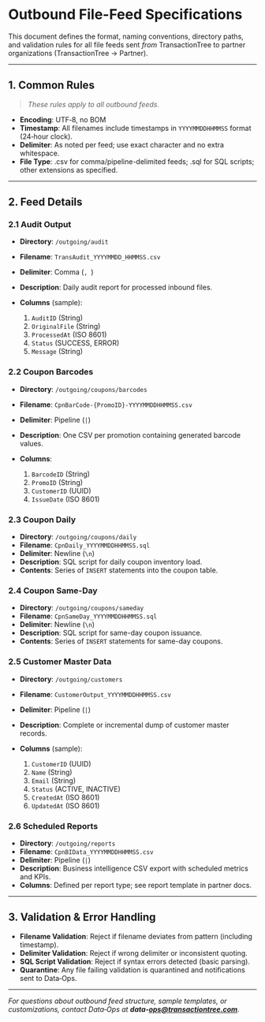 # Outbound File-Feed Specifications

This document defines the format, naming conventions, directory paths, and validation rules for all file feeds sent *from* TransactionTree to partner organizations (TransactionTree → Partner).

---

## 1. Common Rules

> *These rules apply to all outbound feeds.*

* **Encoding**: UTF‑8, no BOM
* **Timestamp**: All filenames include timestamps in `YYYYMMDDHHMMSS` format (24‑hour clock).
* **Delimiter**: As noted per feed; use exact character and no extra whitespace.
* **File Type**: .csv for comma/pipeline-delimited feeds; .sql for SQL scripts; other extensions as specified.

---

## 2. Feed Details

### 2.1 Audit Output

* **Directory**: `/outgoing/audit`
* **Filename**: `TransAudit_YYYYMMDD_HHMMSS.csv`
* **Delimiter**: Comma (`, `)
* **Description**: Daily audit report for processed inbound files.
* **Columns** (sample):

  1. `AuditID` (String)
  2. `OriginalFile` (String)
  3. `ProcessedAt` (ISO 8601)
  4. `Status` (SUCCESS, ERROR)
  5. `Message` (String)

### 2.2 Coupon Barcodes

* **Directory**: `/outgoing/coupons/barcodes`
* **Filename**: `CpnBarCode-{PromoID}-YYYYMMDDHHMMSS.csv`
* **Delimiter**: Pipeline (`|`)
* **Description**: One CSV per promotion containing generated barcode values.
* **Columns**:

  1. `BarcodeID` (String)
  2. `PromoID` (String)
  3. `CustomerID` (UUID)
  4. `IssueDate` (ISO 8601)

### 2.3 Coupon Daily

* **Directory**: `/outgoing/coupons/daily`
* **Filename**: `CpnDaily_YYYYMMDDHHMMSS.sql`
* **Delimiter**: Newline (`\n`)
* **Description**: SQL script for daily coupon inventory load.
* **Contents**: Series of `INSERT` statements into the coupon table.

### 2.4 Coupon Same-Day

* **Directory**: `/outgoing/coupons/sameday`
* **Filename**: `CpnSameDay_YYYYMMDDHHMMSS.sql`
* **Delimiter**: Newline (`\n`)
* **Description**: SQL script for same-day coupon issuance.
* **Contents**: Series of `INSERT` statements for same-day coupons.

### 2.5 Customer Master Data

* **Directory**: `/outgoing/customers`
* **Filename**: `CustomerOutput_YYYYMMDDHHMMSS.csv`
* **Delimiter**: Pipeline (`|`)
* **Description**: Complete or incremental dump of customer master records.
* **Columns** (sample):

  1. `CustomerID` (UUID)
  2. `Name` (String)
  3. `Email` (String)
  4. `Status` (ACTIVE, INACTIVE)
  5. `CreatedAt` (ISO 8601)
  6. `UpdatedAt` (ISO 8601)

### 2.6 Scheduled Reports

* **Directory**: `/outgoing/reports`
* **Filename**: `CpnBIData_YYYYMMDDHHMMSS.csv`
* **Delimiter**: Pipeline (`|`)
* **Description**: Business intelligence CSV export with scheduled metrics and KPIs.
* **Columns**: Defined per report type; see report template in partner docs.

---

## 3. Validation & Error Handling

* **Filename Validation**: Reject if filename deviates from pattern (including timestamp).
* **Delimiter Validation**: Reject if wrong delimiter or inconsistent quoting.
* **SQL Script Validation**: Reject if syntax errors detected (basic parsing).
* **Quarantine**: Any file failing validation is quarantined and notifications sent to Data‑Ops.

---

*For questions about outbound feed structure, sample templates, or customizations, contact Data‑Ops at **data‑[ops@transactiontree.com](mailto:ops@transactiontree.com)**.*
